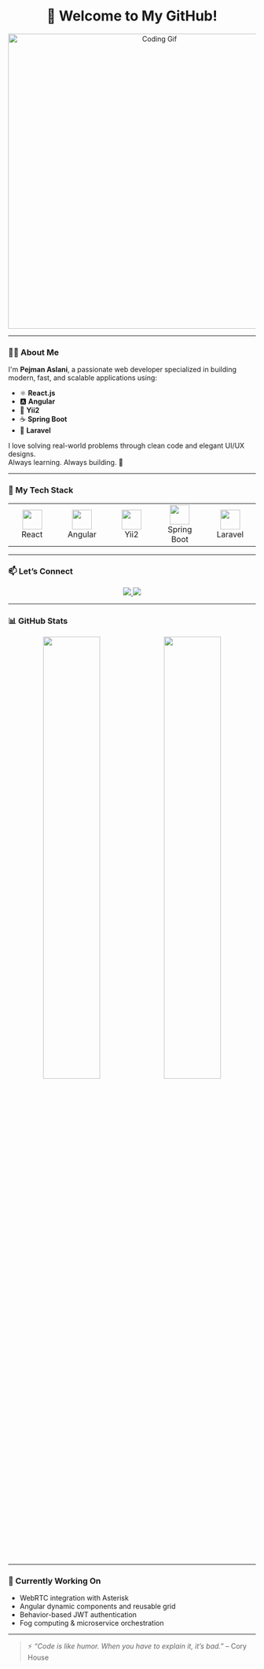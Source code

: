 <h1 align="center">👋 Welcome to My GitHub!</h1>

<p align="center">
  <img src="https://media0.giphy.com/media/v1.Y2lkPTc5MGI3NjExaTJvbTFzZXM4MXBiYTF1NTllazFiNjI4NnNiaWFpbGM2cTlneGhnaCZlcD12MV9pbnRlcm5hbF9naWZfYnlfaWQmY3Q9Zw/uzOSCSVYB4Vz2oO77M/giphy.gif" width="600" alt="Coding Gif">
</p>

---

### 👨‍💻 About Me

I'm **Pejman Aslani**, a passionate web developer specialized in building modern, fast, and scalable applications using:

- ⚛️ **React.js**  
- 🅰️ **Angular**  
- 🐘 **Yii2**  
- ☕ **Spring Boot**  
- 🧬 **Laravel**

I love solving real-world problems through clean code and elegant UI/UX designs.  
Always learning. Always building. 🚀

---

### 🚀 My Tech Stack

<div align="center">

<table>
  <tr>
    <td align="center" width="140">
      <img src="https://cdn.jsdelivr.net/gh/devicons/devicon/icons/react/react-original.svg" width="40" /><br/>React
    </td>
    <td align="center" width="140">
      <img src="https://cdn.jsdelivr.net/gh/devicons/devicon/icons/angularjs/angularjs-original.svg" width="40"/><br/>Angular
    </td>
    <td align="center" width="140">
      <img src="https://cdn.jsdelivr.net/gh/devicons/devicon/icons/yii/yii-original.svg" width="40" /><br/>Yii2
    </td>
    <td align="center" width="140">
      <img src="https://cdn.jsdelivr.net/gh/devicons/devicon/icons/spring/spring-original.svg" width="40"/><br/>Spring Boot
    </td>
    <td align="center" width="140">
      <img src="https://cdn.jsdelivr.net/gh/devicons/devicon/icons/laravel/laravel-plain.svg" width="40" /><br/>Laravel
    </td>
  </tr>
</table>

</div>

---

### 📫 Let’s Connect

<p align="center">
  <a href="mailto:pejmanaslani7799@gmail.com">
    <img src="https://img.shields.io/badge/Email-pejmanaslani7799@gmail.com-D14836?style=flat-square&logo=gmail&logoColor=white"/>
  </a>
  <a href="https://www.linkedin.com/in/pejman-aslani-53a641286">
    <img src="https://img.shields.io/badge/LinkedIn-Pejman%20Aslani-0e76a8?style=flat-square&logo=linkedin"/>
  </a>
</p>

---

### 📊 GitHub Stats

<p align="center">
  <img src="https://github-readme-stats.vercel.app/api?username=pejmanaslani&show_icons=true&theme=radical" width="48%"/>
  <img src="https://github-readme-streak-stats.herokuapp.com/?user=pejmanaslani&theme=radical" width="48%"/>
</p>

---

### 🧠 Currently Working On

- WebRTC integration with Asterisk
- Angular dynamic components and reusable grid
- Behavior-based JWT authentication
- Fog computing & microservice orchestration

---

> ⚡ *“Code is like humor. When you have to explain it, it’s bad.”* – Cory House

